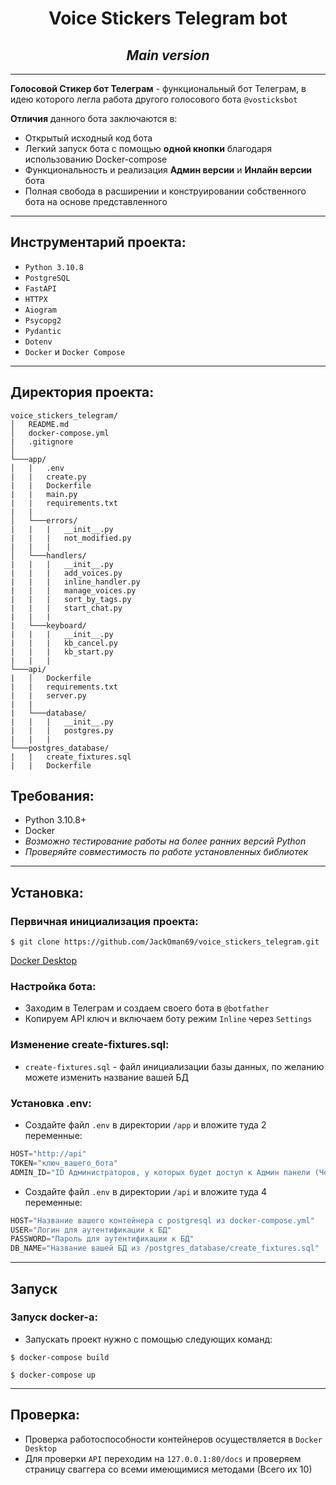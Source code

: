 <h1 align="center">Voice Stickers Telegram bot</h1>
<h2 align="center"><i>Main version</i></h2>

---

**Голосовой Стикер бот Телеграм** - функциональный бот Телеграм, в идею которого легла работа другого голосового бота `@vosticksbot`

**Отличия** данного бота заключаются в:

* Открытый исходный код бота
* Легкий запуск бота с помощью **одной кнопки** благодаря использованию Docker-compose
* Функциональность и реализация **Админ версии** и **Инлайн версии** бота
* Полная свобода в расширении и конструировании собственного бота на основе представленного

---

## Инструментарий проекта:

* `Python 3.10.8`
* `PostgreSQL `
* `FastAPI`
* `HTTPX`
* `Aiogram`
* `Psycopg2`
* `Pydantic`
* `Dotenv`
* `Docker` и `Docker Compose`
---
## Директория проекта:

```
voice_stickers_telegram/
│   README.md
│   docker-compose.yml
|   .gitignore   
│
└───app/
│   |   .env
|   |   create.py
|   |   Dockerfile
|   |   main.py
|   |   requirements.txt
|   |
│   └───errors/
|   |   |   __init__.py
|   |   |   not_modified.py   
|   |   |
│   └───handlers/
|   |   |   __init__.py
|   |   |   add_voices.py
|   |   |   inline_handler.py
|   |   |   manage_voices.py
|   |   |   sort_by_tags.py
|   |   |   start_chat.py
|   |   |
|   └───keyboard/
|   |   |   __init__.py
|   |   |   kb_cancel.py
|   |   |   kb_start.py
|   |   |   
└───api/
|   │   Dockerfile
|   |   requirements.txt
|   |   server.py
|   |   
|   └───database/
|   |   |   __init__.py
|   |   |   postgres.py
|   |   |
└───postgres_database/
|   |   create_fixtures.sql
|   |   Dockerfile
```

## Требования:

- Python 3.10.8+
- Docker
- _Возможно тестирование работы на более ранних версий Python_
- _Проверяйте совместимость по работе установленных библиотек_

---

## Установка:

### Первичная инициализация проекта:

```console
$ git clone https://github.com/JackOman69/voice_stickers_telegram.git
```
<a href="https://docs.docker.com/desktop/">Docker Desktop</a>

### Настройка бота:

* Заходим в Телеграм и создаем своего бота в `@botfather`
* Копируем API ключ и включаем боту режим `Inline` через `Settings`

### Изменение create-fixtures.sql:

* `create-fixtures.sql` - файл инициализации базы данных, по желанию можете изменить название вашей БД

### Установка .env:

* Создайте файл `.env` в директории `/app` и вложите туда 2 переменные:

```python
HOST="http://api"
TOKEN="ключ_вашего_бота"
ADMIN_ID="ID Администраторов, у которых будет доступ к Админ панели (Через запятую)"
```

* Создайте файл `.env` в директории `/api` и вложите туда 4 переменные:

```python
HOST="Название вашего контейнера с postgresql из docker-compose.yml"
USER="Логин для аутентификации к БД"
PASSWORD="Пароль для аутентификации к БД"
DB_NAME="Название вашей БД из /postgres_database/create_fixtures.sql"
```

---

## Запуск

### Запуск docker-а:

* Запускать проект нужно с помощью следующих команд:

```console
$ docker-compose build

$ docker-compose up
``` 

---

## Проверка:

* Проверка работоспособности контейнеров осуществляется в `Docker Desktop`
* Для проверки `API` переходим на `127.0.0.1:80/docs` и проверяем страницу сваггера со всеми имеющимися методами (Всего их 10)
